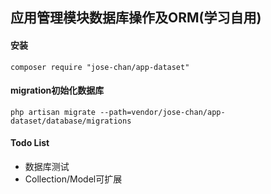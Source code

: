 ## 应用管理模块数据库操作及ORM(学习自用)

#### 安装

````
composer require "jose-chan/app-dataset"
````

#### migration初始化数据库
````
php artisan migrate --path=vendor/jose-chan/app-dataset/database/migrations
````

#### Todo List

- 数据库测试
- Collection/Model可扩展
